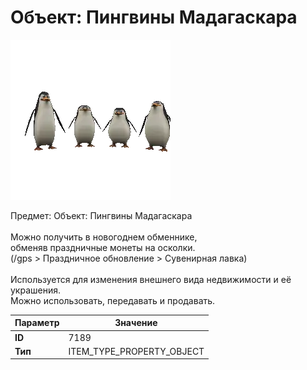# Объект: Пингвины Мадагаскара

![Item Image](../img/7189.webp?raw=true)

Предмет: Объект: Пингвины Мадагаскара<br><br>Можно получить в новогоднем обменнике,<br>обменяв праздничные монеты на осколки.<br>(/gps > Праздничное обновление > Сувенирная лавка)<br><br>Используется для изменения внешнего вида недвижимости и её украшения.<br>Можно использовать, передавать и продавать.


| Параметр | Значение |
|----------|----------|
| **ID** | 7189 |
| **Тип** | ITEM_TYPE_PROPERTY_OBJECT |

